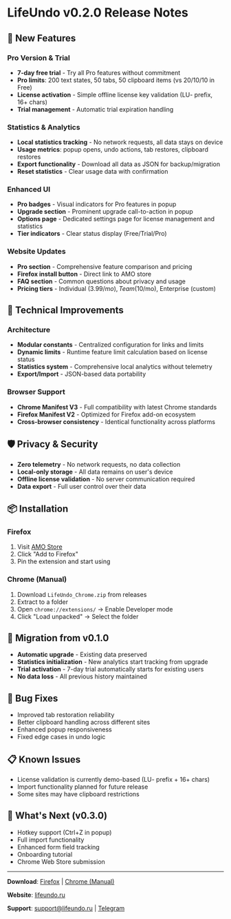 # LifeUndo v0.2.0 Release Notes

## 🚀 New Features

### Pro Version & Trial
- **7-day free trial** - Try all Pro features without commitment
- **Pro limits**: 200 text states, 50 tabs, 50 clipboard items (vs 20/10/10 in Free)
- **License activation** - Simple offline license key validation (LU- prefix, 16+ chars)
- **Trial management** - Automatic trial expiration handling

### Statistics & Analytics
- **Local statistics tracking** - No network requests, all data stays on device
- **Usage metrics**: popup opens, undo actions, tab restores, clipboard restores
- **Export functionality** - Download all data as JSON for backup/migration
- **Reset statistics** - Clear usage data with confirmation

### Enhanced UI
- **Pro badges** - Visual indicators for Pro features in popup
- **Upgrade section** - Prominent upgrade call-to-action in popup
- **Options page** - Dedicated settings page for license management and statistics
- **Tier indicators** - Clear status display (Free/Trial/Pro)

### Website Updates
- **Pro section** - Comprehensive feature comparison and pricing
- **Firefox install button** - Direct link to AMO store
- **FAQ section** - Common questions about privacy and usage
- **Pricing tiers** - Individual ($3.99/mo), Team ($10/mo), Enterprise (custom)

## 🔧 Technical Improvements

### Architecture
- **Modular constants** - Centralized configuration for links and limits
- **Dynamic limits** - Runtime feature limit calculation based on license status
- **Statistics system** - Comprehensive local analytics without telemetry
- **Export/Import** - JSON-based data portability

### Browser Support
- **Chrome Manifest V3** - Full compatibility with latest Chrome standards
- **Firefox Manifest V2** - Optimized for Firefox add-on ecosystem
- **Cross-browser consistency** - Identical functionality across platforms

## 🛡️ Privacy & Security

- **Zero telemetry** - No network requests, no data collection
- **Local-only storage** - All data remains on user's device
- **Offline license validation** - No server communication required
- **Data export** - Full user control over their data

## 📦 Installation

### Firefox
1. Visit [AMO Store](https://addons.mozilla.org/en-US/firefox/addon/lifeundo/)
2. Click "Add to Firefox"
3. Pin the extension and start using

### Chrome (Manual)
1. Download `LifeUndo_Chrome.zip` from releases
2. Extract to a folder
3. Open `chrome://extensions/` → Enable Developer mode
4. Click "Load unpacked" → Select the folder

## 🔄 Migration from v0.1.0

- **Automatic upgrade** - Existing data preserved
- **Statistics initialization** - New analytics start tracking from upgrade
- **Trial activation** - 7-day trial automatically starts for existing users
- **No data loss** - All previous history maintained

## 🐛 Bug Fixes

- Improved tab restoration reliability
- Better clipboard handling across different sites
- Enhanced popup responsiveness
- Fixed edge cases in undo logic

## 📋 Known Issues

- License validation is currently demo-based (LU- prefix + 16+ chars)
- Import functionality planned for future release
- Some sites may have clipboard restrictions

## 🎯 What's Next (v0.3.0)

- Hotkey support (Ctrl+Z in popup)
- Full import functionality
- Enhanced form field tracking
- Onboarding tutorial
- Chrome Web Store submission

---

**Download**: [Firefox](https://addons.mozilla.org/en-US/firefox/addon/lifeundo/) | [Chrome (Manual)](https://github.com/LifeUndo/LifeUndo/releases)

**Website**: [lifeundo.ru](https://lifeundo.ru)

**Support**: [support@lifeundo.ru](mailto:support@lifeundo.ru) | [Telegram](https://t.me/LifeUndo)


